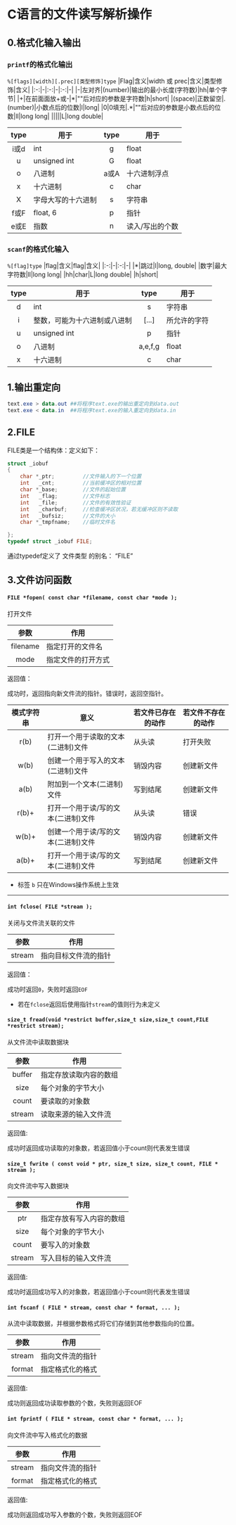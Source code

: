 # C语言的文件读写解析操作
## 0.格式化输入输出
### `printf`的格式化输出
`%[flags][width][.prec][类型修饰]type`
|Flag|含义|width 或 prec|含义|类型修饰|含义|
|:-:|-|:-:|-|:-:|-|
|\-|左对⻬|(number)|输出的最小长度(字符数)|hh|单个字节|
|\+|在前⾯面放\+或\-|\*|""后对应的参数是字符数|h|short|
|(space)|正数留空|.(number)|小数点后的位数|l|long|
|0|0填充|.*|""后对应的参数是小数点后的位数|ll|long long|
|||||L|long double|

|type|用于|type|用于|
|:-:|-|:-:|-|
|i或d|int|g|float|
|u|unsigned int|G|float|
|o|八进制|a或A|十六进制浮点|
|x|十六进制|c|char|
|X|字母⼤写的⼗六进制|s|字符串|
|f或F|float, 6|p|指针|
|e或E|指数|n|读入/写出的个数|

### `scanf`的格式化输入
`%[flag]type`
|flag|含义|flag|含义|
|:-:|-|:-:|-|
|\*|跳过|l|long, double|
|数字|最大字符数|ll|long long|
|hh|char|L|long double|
|h|short|


|type|用于|type|用于|
|:-:|-|:-:|-|
|d|int|s|字符串|
|i|整数，可能为十六进制或八进制|[...]|所允许的字符|
|u|unsigned int|p|指针|
|o|八进制|a,e,f,g|float|
|x|十六进制|c|char|

## 1.输出重定向
``` powershell
text.exe > data.out ##将程序text.exe的输出重定向到data.out
text.exe < data.in  ##将程序text.exe的输入重定向到data.in
```
## 2.FILE
FILE类是一个结构体：定义如下：
``` C
struct _iobuf
{
    char *_ptr;         //文件输入的下一个位置
    int   _cnt;         //当前缓冲区的相对位置
    char *_base;        //文件的起始位置
    int   _flag;        //文件标志
    int   _file;        //文件的有效性验证
    int   _charbuf;     //检查缓冲区状况，若无缓冲区则不读取
    int   _bufsiz;      //文件的大小
    char *_tmpfname;    //临时文件名

};
typedef struct _iobuf FILE;
```
通过typedef定义了 文件类型 的别名： “FILE”
## 3.文件访问函数
#### ` FILE *fopen( const char *filename, const char *mode ); `  
打开文件

|参数|作用|
|:-:|-|
|filename|指定打开的文件名|
|mode|指定文件的打开方式|

返回值：

成功时，返回指向新文件流的指针。错误时，返回空指针。

|模式字符串|意义|若文件已存在的动作|若文件不存在的动作|
|:-:|-|-|-|
|r(b)|打开一个用于读取的文本(二进制)文件|从头读|打开失败|
|w(b)|创建一个用于写入的文本(二进制)文件|销毁内容|创建新文件|
|a(b)|附加到一个文本(二进制)文件|写到结尾|创建新文件|
|r(b)+|打开一个用于读/写的文本(二进制)文件|从头读|错误|
|w(b)+|创建一个用于读/写的文本(二进制)文件|销毁内容|创建新文件|
|a(b)+|打开一个用于读/写的文本(二进制)文件|写到结尾|创建新文件|	

* 标签  `b`  只在Windows操作系统上生效

----

#### `int fclose( FILE *stream ); `

关闭与文件流关联的文件

|参数|作用|
|:-:|-|
|stream|指向目标文件流的指针|

返回值：

成功时返回`0`，失败时返回`EOF`

* 若在`fclose`返回后使用指针`stream`的值则行为未定义

#### `size_t fread(void *restrict buffer,size_t size,size_t count,FILE *restrict stream);`

从文件流中读取数据块

|参数|作用|
|:-:|-|
|buffer|指定存放读取内容的数组|
|size|每个对象的字节大小|
|count|要读取的对象数|
|stream|读取来源的输入文件流|

返回值:

成功时返回成功读取的对象数，若返回值小于count则代表发生错误

#### `size_t fwrite ( const void * ptr, size_t size, size_t count, FILE * stream );`

向文件流中写入数据块

|参数|作用|
|:-:|-|
|ptr|指定存放有写入内容的数组|
|size|每个对象的字节大小|
|count|要写入的对象数|
|stream|写入目标的输入文件流|

返回值:

成功时返回成功写入的对象数，若返回值小于count则代表发生错误

#### `int fscanf ( FILE * stream, const char * format, ... );`
从流中读取数据，并根据参数格式将它们存储到其他参数指向的位置。

|参数|作用|
|:-:|-|
|stream|指向文件流的指针|
|format|指定格式化的格式|

返回值:

成功则返回成功读取参数的个数，失败则返回EOF

#### `int fprintf ( FILE * stream, const char * format, ... );`
向文件流中写入格式化的数据

|参数|作用|
|:-:|-|
|stream|指向文件流的指针|
|format|指定格式化的格式|

返回值:

成功则返回成功写入参数的个数，失败则返回EOF